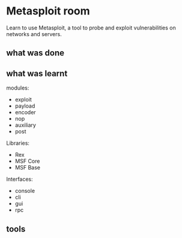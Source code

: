 # Metasploit room

Learn to use Metasploit, a tool to probe and exploit vulnerabilities on networks and servers.

## what was done

## what was learnt


modules:

* exploit
* payload
* encoder
* nop
* auxiliary
* post

Libraries:

* Rex
* MSF Core
* MSF Base

Interfaces:

* console
* cli
* gui
* rpc


## tools